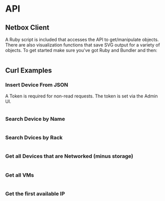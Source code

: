 # API

## Netbox Client

A Ruby script is included that accesses the API to get/manipulate objects. There are also visualization functions that save SVG output for a variety of objects. To get started make sure you've got Ruby and Bundler and then:

```bundle install
```

## Curl Examples

### Insert Device From JSON

A Token is required for non-read requests. The token is set via the Admin UI.

```curl -H "Authorization: Token $token" -X POST --header 'Content-Type: application/json' --header 'Accept: application/json' -d @example_device.json 'http://localhost/api/dcim/devices/'
```

### Search Device by Name

```curl 'http://localhost/api/dcim/devices/?name=sw-01-bos'
```

### Search Dvices by Rack

```curl 'http://localhost/api/dcim/devices/?rack_id=1'
```

### Get all Devices that are Networked (minus storage)

```curl 'http://localhost/api/dcim/devices/?is_network_device=true'
```

### Get all VMs

```curl 'http://localhost/api/virtualization/virtual-machines/'
```

### Get the first available IP

```curl 'http://localhost/api/ipam/prefixes/1/available-ips/?limit=1'
```

